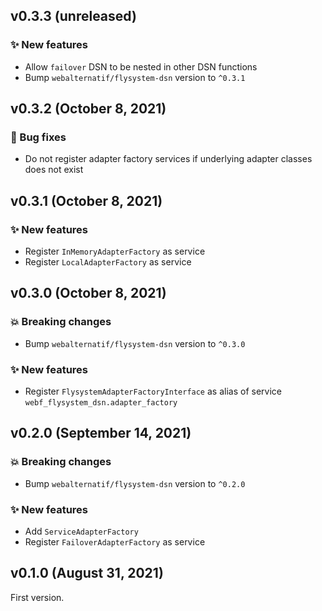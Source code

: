 ## v0.3.3 (unreleased)

### ✨ New features

* Allow `failover` DSN to be nested in other DSN functions
* Bump `webalternatif/flysystem-dsn` version to `^0.3.1`

## v0.3.2 (October 8, 2021)

### 🐛 Bug fixes

* Do not register adapter factory services if underlying adapter classes does not exist

## v0.3.1 (October 8, 2021)

### ✨ New features

* Register `InMemoryAdapterFactory` as service
* Register `LocalAdapterFactory` as service

## v0.3.0 (October 8, 2021)

### 💥 Breaking changes

* Bump `webalternatif/flysystem-dsn` version to `^0.3.0`

### ✨ New features

  * Register `FlysystemAdapterFactoryInterface` as alias of service `webf_flysystem_dsn.adapter_factory`

## v0.2.0 (September 14, 2021)

### 💥 Breaking changes

  * Bump `webalternatif/flysystem-dsn` version to `^0.2.0`

### ✨ New features

  * Add `ServiceAdapterFactory`
  * Register `FailoverAdapterFactory` as service

## v0.1.0 (August 31, 2021)

First version.
